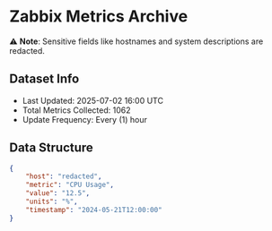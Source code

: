 # Zabbix Metrics Archive

⚠️ **Note**: Sensitive fields like hostnames and system descriptions are redacted.

## Dataset Info
- Last Updated: 2025-07-02 16:00 UTC
- Total Metrics Collected: 1062
- Update Frequency: Every (1) hour

## Data Structure
```json
{
    "host": "redacted",
    "metric": "CPU Usage",
    "value": "12.5",
    "units": "%",
    "timestamp": "2024-05-21T12:00:00"
}
```
